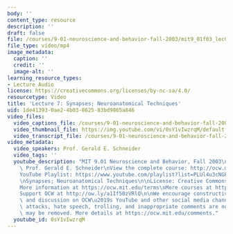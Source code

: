 ```yaml
---
body: ''
content_type: resource
description: ''
draft: false
file: /courses/9-01-neuroscience-and-behavior-fall-2003/mit9_01f03_lec07_360p_16_9.mp4
file_type: video/mp4
image_metadata:
  caption: ''
  credit: ''
  image-alt: ''
learning_resource_types:
- Lecture Audio
license: https://creativecommons.org/licenses/by-nc-sa/4.0/
resourcetype: Video
title: 'Lecture 7: Synapses; Neuroanatomical Techniques'
uid: 1de41393-0ae2-4b03-8625-83bd9865a846
video_files:
  video_captions_file: /courses/9-01-neuroscience-and-behavior-fall-2003/1Qy42Os1Z20DShbR51DLRaQvWJwAf8ILO_transcript.webvtt
  video_thumbnail_file: https://img.youtube.com/vi/0sY1vIwzrqM/default.jpg
  video_transcript_file: /courses/9-01-neuroscience-and-behavior-fall-2003/1Qy42Os1Z20DShbR51DLRaQvWJwAf8ILO_transcript.pdf
video_metadata:
  video_speakers: Prof. Gerald E. Schneider
  video_tags: ''
  youtube_description: "MIT 9.01 Neuroscience and Behavior, Fall 2003\nInstructor:\
    \ Prof. Gerald E. Schneider\nView the complete course: http://ocw.mit.edu/courses/brain-and-cognitive-sciences/9-01-neuroscience-and-behavior-fall-2003\n\
    YouTube Playlist: https://www.youtube.com/playlist?list=PLUl4u3cNGP63U7FmbKD9KClb-94dyPJim\n\
    \nSynapses; Neuroanatomical Techniques\n\nLicense: Creative Commons BY-NC-SA\n\
    More information at https://ocw.mit.edu/terms\nMore courses at https://ocw.mit.edu\n\
    Support OCW at http://ow.ly/a1If50zVRlQ\n\nWe encourage constructive comments\
    \ and discussion on OCW\u2019s YouTube and other social media channels. Personal\
    \ attacks, hate speech, trolling, and inappropriate comments are not allowed and\
    \ may be removed. More details at https://ocw.mit.edu/comments."
  youtube_id: 0sY1vIwzrqM
---
```


